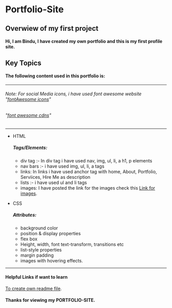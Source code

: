 # **Portfolio-Site**
## Overwiew of my first project
#### Hi, I am Bindu, I have created my own portfolio and this is my first profile site.

## Key Topics
#### The following content used in this portfolio is:
---
###### Note: For social Media icons, i have used font awesome website "[fontAwesome icons](https://fontawesome.com/ "icons")"
###### "[font awesome cdns](https://cdnjs.com/libraries/font-awesome "cdn's for html head tags")"
---
* HTML
    ##### Tags/Elements:
    * div tag :- In div tag i have used nav, img, ul, li, a h1, p elements
    * nav bars :- i have used img, ul, li, a tags
    * links: In links i have used anchor tag with home, About, Portfolio, Serviices, Hire Me as description
    * lists :- i have used ul and li tags
    * images: I have posted the link for the images check this [Link for images](images "Images").

* CSS
    ##### Attributes:
    * background color
    * position & display properties
    * flex box
    * Height, width, font text-transform, transitions etc
    * list-style properties
    * margin padding
    * images with hovering effects.
---

#### Helpful Links if want to learn
[To create own readme file](https://www.freecodecamp.org/news/how-to-write-a-good-readme-file/).

#### Thanks for viewing my **PORTFOLIO-SITE**.
